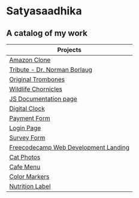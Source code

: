# Satyasaadhika 
## A catalog of my work

|Projects|
|--|
|  [Amazon Clone](https://satyasaadhika.github.io/amazon-clone/)                                    |
|  [Tribute - Dr. Norman Borlaug](https://satyasaadhika.github.io/tribute-page/)                    |
|  [Original Trombones](https://satyasaadhika.github.io/trombones/)                                 |
|  [Wildlife Chornicles](https://satyasaadhika.github.io/wildlife/)                                 |
|  [JS Documentation page](https://satyasaadhika.github.io/documentation/)                          |
|  [Digital Clock](https://satyasaadhika.github.io/digital-clock/)                                  |
|  [Payment Form](https://satyasaadhika.github.io/payment-form/)                                    |
|  [Login Page](https://satyasaadhika.github.io/login-page/)                                        |
|  [Survey Form](https://satyasaadhika.github.io/form/)                                             |
|  [Freecodecamp Web Development Landing](https://satyasaadhika.github.io/freecodecamp-wd-landing/) |
|  [Cat Photos](https://satyasaadhika.github.io/cat-photos/)                                        |
|  [Cafe Menu](https://satyasaadhika.github.io/cafe-menu/)                                          |
|  [Color Markers](https://satyasaadhika.github.io/color-markers/)                                  |
|  [Nutrition Label](https://satyasaadhika.github.io/nutrition-label/)                              |
